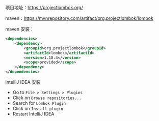 项目地址：https://projectlombok.org/

maven：https://mvnrepository.com/artifact/org.projectlombok/lombok



maven 安装：

```xml
<dependencies>
	<dependency>
		<groupId>org.projectlombok</groupId>
		<artifactId>lombok</artifactId>
		<version>1.18.4</version>
		<scope>provided</scope>
	</dependency>
</dependencies>
```

IntelliJ IDEA 安装

- Go to `File > Settings > Plugins`
- Click on `Browse repositories...`
- Search for `Lombok Plugin`
- Click on `Install plugin`
- Restart IntelliJ IDEA